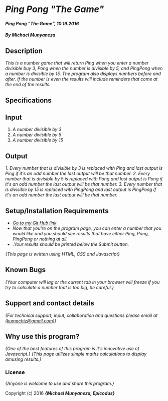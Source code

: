 # _Ping Pong "The Game"_

#### _Ping Pong "The Game", 10.19.2016_

##### By _**Michael Munyaneza**_

## Description

_This is a number game that will return Ping when you enter a number divisible buy 3, Pong when the number is divisible by 5, and PingPong when a number is divisible by 15. The program also displays numbers before and after. If the number is even the results will include reminders that come at the end of the results._
## Specifications
## Input                                     
1. _A number divisible by 3_                              
2. _A number divisible by 5_                   
3. _A number divisible by 15_                         
## Output
_1._ _Every number that is divisible by 3 is replaced with Ping and last output is Ping if it's an odd number the last output will be that number._
 _2._ _Every number that is divisible by 5 is replaced with Pong and last output is Pong if it's an odd number the last output will be that number._
  _3._ _Every number that is divisible by 15 is replaced with PingPong and last output is PingPong if it's an odd number the last output will be that number._

## Setup/Installation Requirements

* [_Go to my Git Hub link_](https://kumachiz.github.io/intr-p3/)
* _Now that you're on the program page, you can enter a number that you would like and you should see results that have either Ping, Pong, PingPong or nothing at all._
* _.Your results should be printed below the Submit button._

_{This page is written using HTML, CSS and Javascript}_

## Known Bugs

_{Your computer will lag or the current tab in your browser will freeze if you try to calculate a number that is too big, be careful.}_

## Support and contact details

_{For technical support, input, collaboration and questions please email at (kumachiz@gmail.com)}_

## Why use this program?

_{One of the best features of this program is it's innovative use of Javascript.}_
_{This page utilizes simple maths calculations to display amusing results.}_

### License

*{Anyone is welcome to use and share this program.}*

Copyright (c) 2016 **_{Michael Munyaneza, Epicodus}_**
